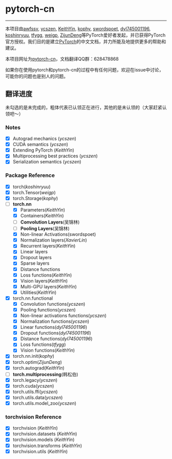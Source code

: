 # pytorch-cn

---

本项目由[awfssv](https://github.com/awfssv), [ycszen](https://github.com/ycszen), [KeithYin](https://github.com/KeithYin), [kophy](https://github.com/kophy), [swordspoet](https://github.com/swordspoet), [dyl745001196](https://github.com/dyl745001196), [koshinryuu](https://github.com/koshinryuu), [tfygg](https://github.com/tfygg), [weigp](https://github.com/weigq), [ZijunDeng](https://github.com/ZijunDeng)等PyTorch爱好者发起，并已获得PyTorch官方授权。我们目的是建立[PyTorch](http://pytorch.org/docs/)的中文文档，并力所能及地提供更多的帮助和建议。

本项目网址为[pytorch-cn](http://pytorch-cn.readthedocs.io/zh/latest/)，文档翻译QQ群：628478868

如果你在使用pytorch和pytorch-cn的过程中有任何问题，欢迎在issue中讨论，可能你的问题也是别人的问题。

## 翻译进度
未勾选的是未完成的，粗体代表已认领正在进行，其他的是未认领的（大家赶紧认领吧～）
### Notes
- [x] Autograd mechanics (*ycszen*)
- [x] CUDA semantics (*ycszen*)
- [x] Extending PyTorch (*KeithYin*)
- [x] Multiprocessing best practices (*ycszen*)
- [x] Serialization semantics (*ycszen*)

### Package Reference
- [x] torch(*koshinryuu*)
- [x] torch.Tensor(*weigp*)
- [x] torch.Storage(*kophy*)
- [ ] **torch.nn**
  - [x] Parameters(*KeithYin*)
  - [x] Containers(*KeithYin*)
  - [ ] **Convolution Layers**(吴锦林)
  - [ ] **Pooling Layers**(吴锦林)
  - [x] Non-linear Activations(swordspoet)
  - [x] Normalization layers(*XavierLin*)
  - [x] Recurrent layers(*KeithYin*)
  - [x] Linear layers
  - [x] Dropout layers
  - [x] Sparse layers
  - [x] Distance functions
  - [x] Loss functions(*KeithYin*)
  - [x] Vision layers(*KeithYin*)
  - [x] Multi-GPU layers(*KeithYin*)
  - [x] Utilities(*KeithYin*)
- [x] torch.nn.functional
  - [x] Convolution functions(*ycszen*)
  - [x] Pooling functions(*ycszen*)
  - [x] Non-linear activations functions(*ycszen*)
  - [x] Normalization functions(*ycszen*)
  - [x] Linear functions(*dyl745001196*)
  - [x] Dropout functions(*dyl745001196*)
  - [x] Distance functions(*dyl745001196*)
  - [x] Loss functions(*tfygg*)
  - [x] Vision functions(*KeithYin*)
- [x] torch.nn.init(*kophy*)
- [x] torch.optim(*ZijunDeng*)
- [x] torch.autograd(*KeithYin*)
- [ ] **torch.multiprocessing**(韩松伯)
- [x] torch.legacy(*ycszen*)
- [x] torch.cuda(*ycszen*)
- [x] torch.utils.ffi(*ycszen*)
- [x] torch.utils.data(*ycszen*)
- [x] torch.utils.model_zoo(*ycszen*)

### torchvision Reference
- [x] torchvision (*KeithYin*)
- [x] torchvision.datasets (*KeithYin*)
- [x] torchvision.models (*KeithYin*)
- [x] torchvision.transforms (*KeithYin*)
- [x] torchvision.utils (*KeithYin*)
